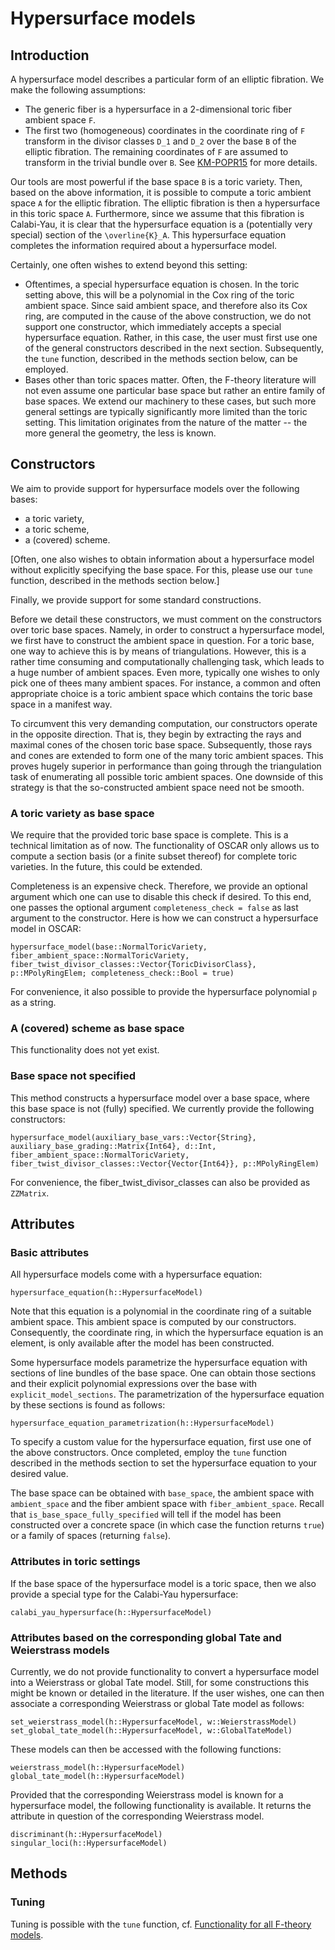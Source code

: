 # Hypersurface models

## Introduction

A hypersurface model describes a particular form of an elliptic fibration.
We make the following assumptions:
* The generic fiber is a hypersurface in a 2-dimensional toric fiber ambient space ``F``.
* The first two (homogeneous) coordinates in the coordinate ring of ``F`` transform in the
divisor classes ``D_1`` and ``D_2`` over the base ``B`` of the elliptic fibration. The
remaining coordinates of ``F`` are assumed to transform in the trivial bundle over ``B``.
See [KM-POPR15](@cite) for more details.

Our tools are most powerful if the base space ``B`` is a toric variety. Then, based on the
above information, it is possible to compute a toric ambient space ``A`` for the elliptic
fibration. The elliptic fibration is then a hypersurface in this toric space ``A``. Furthermore,
since we assume that this fibration is Calabi-Yau, it is clear that the hypersurface equation is
a (potentially very special) section of the ``\overline{K}_A``. This hypersurface equation
completes the information required about a hypersurface model.

Certainly, one often wishes to extend beyond this setting:
* Oftentimes, a special hypersurface equation is chosen. In the toric setting above, this will
be a polynomial in the Cox ring of the toric ambient space. Since said ambient space, and therefore
also its Cox ring, are computed in the cause of the above construction, we do not support one
constructor, which immediately accepts a special hypersurface equation. Rather, in this case,
the user must first use one of the general constructors described in the next section. Subsequently,
the `tune` function, described in the methods section below, can be employed.
* Bases other than toric spaces matter. Often, the F-theory literature will not even assume
one particular base space but rather an entire family of base spaces. We extend our machinery to
these cases, but such more general settings are typically significantly more limited than the
toric setting. This limitation originates from the nature of the matter -- the more general the geometry,
the less is known.



## Constructors

We aim to provide support for hypersurface models over the following bases:
* a toric variety,
* a toric scheme,
* a (covered) scheme.

[Often, one also wishes to obtain information about a hypersurface model without
explicitly specifying the base space. For this, please use our `tune` function,
described in the methods section below.]

Finally, we provide support for some standard constructions.

Before we detail these constructors, we must comment on the constructors over toric base
spaces. Namely, in order to construct a hypersurface model, we first have to construct
the ambient space in question. For a toric base, one way to achieve this is by means of
triangulations. However, this is a rather time consuming and computationally challenging
task, which leads to a huge number of ambient spaces. Even more, typically one wishes to
only pick one of thees many ambient spaces. For instance, a common and often appropriate
choice is a toric ambient space which contains the toric base space in a manifest way.

To circumvent this very demanding computation, our constructors operate in the opposite direction.
That is, they begin by extracting the rays and maximal cones of the chosen toric base space.
Subsequently, those rays and cones are extended to form one of the many toric ambient spaces.
This proves hugely superior in performance than going through the triangulation task of enumerating
all possible toric ambient spaces. One downside of this strategy is that the so-constructed ambient
space need not be smooth.

### A toric variety as base space

We require that the provided toric base space is complete. This is a technical limitation as of now.
The functionality of OSCAR only allows us to compute a section basis (or a finite subset thereof)
for complete toric varieties. In the future, this could be extended.

Completeness is an expensive check. Therefore, we provide an optional argument which
one can use to disable this check if desired. To this end, one passes the optional argument
`completeness_check = false` as last argument to the constructor. Here is how we can construct
a hypersurface model in OSCAR:
```@docs
hypersurface_model(base::NormalToricVariety, fiber_ambient_space::NormalToricVariety, fiber_twist_divisor_classes::Vector{ToricDivisorClass}, p::MPolyRingElem; completeness_check::Bool = true)
```
For convenience, it also possible to provide the hypersurface polynomial `p` as a string.


### A (covered) scheme as base space

This functionality does not yet exist.

### Base space not specified

This method constructs a hypersurface model over a base space, where
this base space is not (fully) specified. We currently provide the following constructors:
```@docs
hypersurface_model(auxiliary_base_vars::Vector{String}, auxiliary_base_grading::Matrix{Int64}, d::Int, fiber_ambient_space::NormalToricVariety, fiber_twist_divisor_classes::Vector{Vector{Int64}}, p::MPolyRingElem)
```
For convenience, the fiber_twist_divisor_classes can also be provided as `ZZMatrix`.


## Attributes

### Basic attributes

All hypersurface models come with a hypersurface equation:
```@docs
hypersurface_equation(h::HypersurfaceModel)
```
Note that this equation is a polynomial in the coordinate ring of a suitable
ambient space. This ambient space is computed by our constructors. Consequently,
the coordinate ring, in which the hypersurface equation is an element, is only
available after the model has been constructed.

Some hypersurface models parametrize the hypersurface equation with sections
of line bundles of the base space. One can obtain those sections and their
explicit polynomial expressions over the base with `explicit_model_sections`.
The parametrization of the hypersurface equation by these sections is found as
follows:
```@docs
hypersurface_equation_parametrization(h::HypersurfaceModel)
```

To specify a custom value for the hypersurface equation, first use one of the above
constructors. Once completed, employ the `tune` function described in the methods
section to set the hypersurface equation to your desired value.

The base space can be obtained with `base_space`, the ambient space with `ambient_space` and the
fiber ambient space with `fiber_ambient_space`. Recall that `is_base_space_fully_specified` will
tell if the model has been constructed over a concrete space (in which case the function returns
`true`) or a family of spaces (returning `false`).


### Attributes in toric settings

If the base space of the hypersurface model is a toric space, then we
also provide a special type for the Calabi-Yau hypersurface:
```@docs
calabi_yau_hypersurface(h::HypersurfaceModel)
```

### Attributes based on the corresponding global Tate and Weierstrass models

Currently, we do not provide functionality to convert a hypersurface model
into a Weierstrass or global Tate model. Still, for some constructions this might
be known or detailed in the literature. If the user wishes, one can then associate
a corresponding Weierstrass or global Tate model as follows:
```@docs
set_weierstrass_model(h::HypersurfaceModel, w::WeierstrassModel)
set_global_tate_model(h::HypersurfaceModel, w::GlobalTateModel)
```
These models can then be accessed with the following functions:
```@docs
weierstrass_model(h::HypersurfaceModel)
global_tate_model(h::HypersurfaceModel)
```
Provided that the corresponding Weierstrass model is known for a hypersurface
model, the following functionality is available. It returns the attribute in question
of the corresponding Weierstrass model.
```@docs
discriminant(h::HypersurfaceModel)
singular_loci(h::HypersurfaceModel)
```


## Methods

### Tuning

Tuning is possible with the `tune` function, cf. [Functionality for all F-theory models](@ref).
